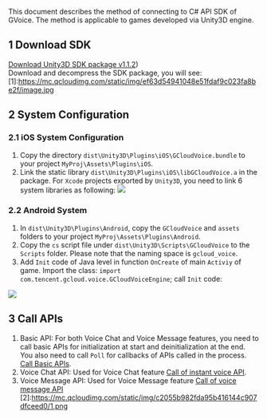 This document describes the method of connecting to C# API SDK of GVoice. The method is applicable to games developed via Unity3D engine.
## 1 Download SDK
[Download Unity3D SDK package v1.1.2](http://doc-10010986.cos.myqcloud.com/gvoice/gcloud_voice_1_1_2_136114_20161209_Unity3D.zip))  
Download and decompress the SDK package, you will see: 
[1]:https://mc.qcloudimg.com/static/img/ef63d54941048e51fdaf9c023fa8be2f/image.jpg
## 2 System Configuration
### 2.1 iOS System Configuration
1. Copy the directory `dist\Unity3D\Plugins\iOS\GCloudVoice.bundle` to your project `MyProj\Assets\Plugins\iOS`.  
2. Link the static library `dist\Unity3D\Plugins\iOS\libGCloudVoice.a` in the package. For `Xcode` projects exported by `Unity3D`, you need to link 6 system libraries as following:
![](https://mc.qcloudimg.com/static/img/a6b6942b66e94582145b89b224ce6f5f/ios.jpg)

### 2.2 Android System

1. In `dist\Unity3D\Plugins\Android`, copy the `GCloudVoice` and `assets` folders to your project `MyProj\Assets\Plugins\Android`.  
2. Copy the `cs` script file under `dist\Unity3D\Scripts\GCloudVoice` to the `Scripts` folder. Please note that the naming space is `gcloud_voice`.  
3. Add `Init` code of Java level in function `OnCreate` of main `Activiy` of game. Import the class: `import com.tencent.gcloud.voice.GCloudVoiceEngine`; call `Init` code:     

![](https://mc.qcloudimg.com/static/img/bdea05411bb37424592d69a76dc595e7/image.jpg)

## 3 Call APIs
1. Basic API: For both Voice Chat and Voice Message features, you need to call basic APIs for initialization at start and deinitialization at the end. You also need to call `Poll` for callbacks of APIs called in the process.
[Call Basic APIs](https://cloud.tencent.com/document/product/556/7675).  
2. Voice Chat API: Used for Voice Chat feature
[Call of instant voice API](https://cloud.tencent.com/document/product/556/7676).   
3. Voice Message API: Used for Voice Message feature
[Call of voice message API](https://cloud.tencent.com/document/product/556/7677)    
[2]:https://mc.qcloudimg.com/static/img/c2055b982fda95b416144c907dfceed0/1.png
